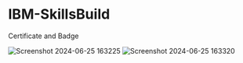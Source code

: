 # IBM-SkillsBuild
Certificate and Badge

![Screenshot 2024-06-25 163225](https://github.com/subhojitghosh712/IBM-SkillsBuild/assets/69459860/524298fa-d9dd-4801-af89-f8cb301e6886)
![Screenshot 2024-06-25 163320](https://github.com/subhojitghosh712/IBM-SkillsBuild/assets/69459860/07b475ff-086f-4cd7-8551-b44a60b5b225)
